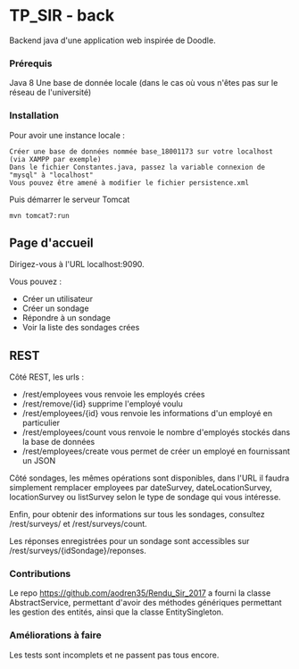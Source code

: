 # TP_SIR - back

Backend java d'une application web inspirée de Doodle.

### Prérequis
Java 8
Une base de donnée locale (dans le cas où vous n'êtes pas sur le réseau de l'université)

### Installation

Pour avoir une instance locale :

```
Créer une base de données nommée base_18001173 sur votre localhost (via XAMPP par exemple)
Dans le fichier Constantes.java, passez la variable connexion de "mysql" à "localhost"
Vous pouvez être amené à modifier le fichier persistence.xml
```

Puis démarrer le serveur Tomcat

```
mvn tomcat7:run
```

## Page d'accueil

Dirigez-vous à l'URL localhost:9090.

Vous pouvez :
- Créer un utilisateur
- Créer un sondage
- Répondre à un sondage
- Voir la liste des sondages crées

## REST

Côté REST, les urls :
- /rest/employees vous renvoie les employés crées
- /rest/remove/{id} supprime l'employé voulu
- /rest/employees/{id} vous renvoie les informations d'un employé en particulier
- /rest/employees/count vous renvoie le nombre d'employés stockés dans la base de données
- /rest/employees/create vous permet de créer un employé en fournissant un JSON

Côté sondages, les mêmes opérations sont disponibles, dans l'URL il faudra simplement remplacer employees par dateSurvey, dateLocationSurvey, locationSurvey ou listSurvey selon le type de sondage qui vous intéresse.

Enfin, pour obtenir des informations sur tous les sondages, consultez /rest/surveys/ et /rest/surveys/count.

Les réponses enregistrées pour un sondage sont accessibles sur /rest/surveys/{idSondage}/reponses.

### Contributions

Le repo https://github.com/aodren35/Rendu_Sir_2017 a fourni la classe AbstractService, permettant d'avoir des méthodes génériques permettant les gestion des entités, ainsi que la classe EntitySingleton.

### Améliorations à faire
Les tests sont incomplets et ne passent pas tous encore.

